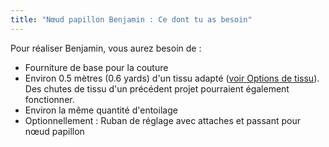 ```yaml
---
title: "Nœud papillon Benjamin : Ce dont tu as besoin"
---
```


Pour réaliser Benjamin, vous aurez besoin de :

- Fourniture de base pour la couture
- Environ 0.5 mètres (0.6 yards) d'un tissu adapté ([voir Options de tissu](/docs/patterns/benjamin/fabric/)). Des chutes de tissu d'un précédent projet pourraient également fonctionner.
- Environ la même quantité d'entoilage
- Optionnellement : Ruban de réglage avec attaches et passant pour nœud papillon
